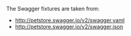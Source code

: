 The Swagger fixtures are taken from:
- http://petstore.swagger.io/v2/swagger.yaml
- http://petstore.swagger.io/v2/swagger.json
